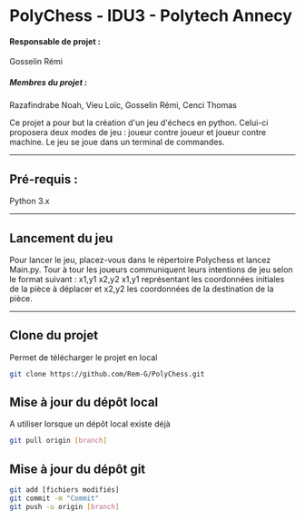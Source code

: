 # PolyChess - IDU3 - Polytech Annecy

#### Responsable de projet :
Gosselin Rémi
##### Membres du projet :
Razafindrabe Noah, Vieu Loïc, Gosselin Rémi, Cenci Thomas

Ce projet a pour but la création d'un jeu d'échecs en python. Celui-ci proposera deux modes de jeu : joueur contre joueur et joueur contre machine.
Le jeu se joue dans un terminal de commandes.

----------

## Pré-requis :
Python 3.x

----------
## Lancement du jeu
Pour lancer le jeu, placez-vous dans le répertoire Polychess et lancez Main.py.
Tour à tour les joueurs communiquent leurs intentions de jeu selon le format suivant : x1,y1 x2,y2
x1,y1 représentant les coordonnées initiales de la pièce à déplacer et x2,y2 les coordonnées de la destination de la pièce.

----------

## Clone du projet
Permet de télécharger le projet en local
```bash
git clone https://github.com/Rem-G/PolyChess.git
```

## Mise à jour du dépôt local
A utiliser lorsque un dépôt local existe déjà
```bash
git pull origin [branch]
```

## Mise à jour du dépôt git
```bash
git add [fichiers modifiés]
git commit -m "Commit"
git push -u origin [branch]
```

